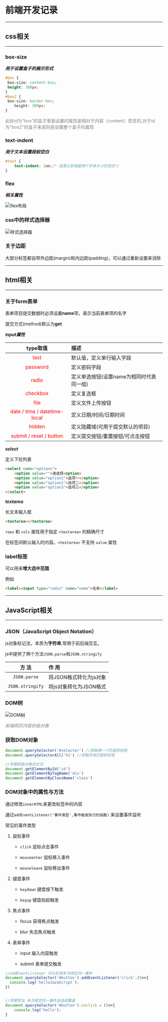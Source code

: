 # 前端开发记录

---

## css相关

---

### box-size

***用于设置盒子的展示形式***

```css
#box {
 box-size: content-box;
 height: 300px;
} 
#box2 {
 box-size: border-box;
    height: 300px;
}
```

<font color="gray">此处id为“box”的盒子里面设置的属性是相对于内容（content）而言的,对于id为"box2"的盒子来说则是设置整个盒子的属性</font> 

### text-indent

***用于文本设置段前空白***

```css
#text {
    text-indent: 2em;/* 段落之前保留两个字体大小的空白*/
}
```

### flex

***相关属性***

![flex布局](D:\文档\markdown\SomeArticleAndNote\img\前端开发记录\flex相关属性.png)

### css中的样式选择器

![样式选择器](D:\文档\markdown\SomeArticleAndNote\img\前端开发记录\样式选择器.png)

### 关于边距

大部分标签都自带外边距(margin)和内边距(padding)，可以通过重新设置来消除

---

## html相关

---

### 关于form表单

表单项目提交数据时必须设置**name**项，表示当前表单项的名字

提交方式(method)默认为**get**

***input属性***

| type取值                                                | 描述                      |
|:-----------------------------------------------------:|:----------------------- |
| <font color="red">text</font>                         | 默认值，定义单行输入字段            |
| <font color="red">password</font>                     | 定义密码字段                  |
| <font color="red">radio</font>                        | 定义单选按钮(设置name为相同时代表同一组) |
| <font color="red">checkbox</font>                     | 定义复选框                   |
| <font color="red">file</font>                         | 定义文件上传按钮                |
| <font color="red">date / time / datetime-local</font> | 定义日期/时间/日期时间            |
| <font color="red">hidden</font>                       | 定义隐藏域(可用于提交默认的项目)       |
| <font color="red">submit / reset / button</font>      | 定义提交按钮/重置按钮/可点击按钮       |

***select***

定义下拉列表

```html
<select name="options">
    <option value="">请选择<option>
    <option value="option1">选项一</option>
    <option value="option2">选项二</option>
    <option value="option3">选项三</option>
</select>
```

***textarea***

长文本输入框

```html
<textarea></textarea>
```

`rows` 和 `cols` 属性用于指定 `<textarea>` 的精确尺寸 

在标签间默认输入的内容。`<textarea>` 不支持 `value` 属性

### label标签

可以用来**增大选中范围**

例如

```html
<label><input type="radio" name="name">名称</label>
```

---

## JavaScript相关

---

### JSON（JavaScript Object Notation）

js对象标记法，本质为**字符串**,常用于前后端交互。

js中提供了两个方法`JSON.parse`和`JSON.stringify`

| 方 法              | 作 用            |
|:----------------:|:-------------- |
| `JSON.parse`     | 将JSON格式转化为js对象 |
| `JSON.stringify` | 将js对象转化为JSON格式 |

### DOM树

![DOM树](D:\文档\markdown\SomeArticleAndNote\img\前端开发记录\DOMTree.png)

<font color="gray">*前端网页内容封装对象*</font>

### 获取DOM对象

```js
document.querySelector('#selector') //获取第一个匹配的标签
document.querySelectorAll('h1') //获取所有匹配的标签

//早期获取对象的方式
document.getElementById('id')
document.getElementByTagName('div')
document.getElementByClassName('class')
```

### DOM对象中的属性与方法

通过修改`innerHTML`来更改标签中的内容

通过`addEventListener('事件类型',事件触发执行的函数)` 来设置事件监听

常见的事件类型

1. 鼠标事件 
   
   * `click` 鼠标点击事件 
   
   * `mouseenter` 鼠标移入事件
   
   * `mouseleave` 鼠标移出事件

2. 键盘事件
   
   * `keydown`  键盘按下触发
   
   * `keyup` 键盘抬起触发

3. 焦点事件
   
   * focus 获得焦点触发
   
   * blur 失去焦点触发

4. 表单事件
   
   * input 输入内容触发
   
   * submit 表单提交触发

```js
//addEventListener 可以实现多次绑定同一事件
document.querySelector('#button').addEventListener('click',()=>{
  console.log('helloJavaScript');  
})


//早期写法 多次绑定同一事件会造成覆盖
document.querySelector('#button').onclick = ()=>{
    console.log('hello');
}
```
